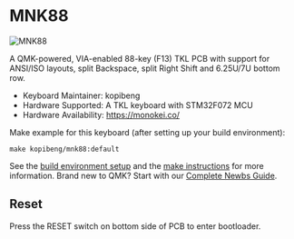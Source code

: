 # MNK88

![MNK88](https://i.imgur.com/QlKuV3w.png)

A QMK-powered, VIA-enabled 88-key (F13) TKL PCB with support for ANSI/ISO layouts, split Backspace, split Right Shift and 6.25U/7U bottom row.

* Keyboard Maintainer: kopibeng
* Hardware Supported: A TKL keyboard with STM32F072 MCU
* Hardware Availability: https://monokei.co/

Make example for this keyboard (after setting up your build environment):

    make kopibeng/mnk88:default
    
See the [build environment setup](https://docs.qmk.fm/#/getting_started_build_tools) and the [make instructions](https://docs.qmk.fm/#/getting_started_make_guide) for more information. Brand new to QMK? Start with our [Complete Newbs Guide](https://docs.qmk.fm/#/newbs).

## Reset

Press the RESET switch on bottom side of PCB to enter bootloader.
